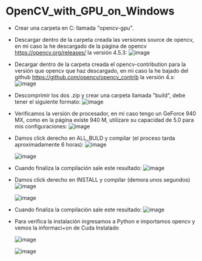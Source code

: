 # OpenCV_with_GPU_on_Windows

- Crear una carpeta en C: llamada "opencv-gpu".

- Descargar dentro de la carpeta creada las versiones source de opencv, en mi caso la he descargado de la página de opencv https://opencv.org/releases/ la versión 4.5.3:
  ![image](https://user-images.githubusercontent.com/31372472/140824898-047988e4-e6d6-4b3b-99b5-c84e4435d910.png)

- Decargar dentro de la carpeta creada el opencv-contribution para la versión que opencv que haz descargado, en mi caso la he bajado del github https://github.com/opencv/opencv_contrib la versión 4.x:
  ![image](https://user-images.githubusercontent.com/31372472/140825775-848b900f-6758-48ca-a642-dcd7d4366985.png)
  
- Descomprimir los dos .zip y crear una carpeta llamada "build", debe tener el siguiente formato:
  ![image](https://user-images.githubusercontent.com/31372472/140826316-1e91f286-9fdc-4a20-a1a6-0b0470ca07a5.png)

- Verificamos la versión de procesador, en mi caso tengo un GeForce 940 MX, como en la página existe 940 M, utilizare su capacidad de 5.0 para mis configuraciones:
  ![image](https://user-images.githubusercontent.com/31372472/140633626-37af1847-ab9e-42f1-8e47-d63b965f8302.png)
 
- Damos click derecho en ALL_BULD y compilar (el proceso tarda aproximadamente 6 horas):
  ![image](https://user-images.githubusercontent.com/31372472/140610569-54ca4014-89c5-4489-a451-325b817f95f2.png)

  ![image](https://user-images.githubusercontent.com/31372472/140610622-14cb59a9-01f0-402f-a372-185cdf8d76eb.png)

- Cuando finaliza la compilación sale este resultado:
  ![image](https://user-images.githubusercontent.com/31372472/140610516-358ccfea-1b20-4239-b456-156e88fd12e0.png)

- Damos click derecho en INSTALL y compilar (demora unos segundos)
  ![image](https://user-images.githubusercontent.com/31372472/140618123-b003bc68-ec60-46c7-85b9-fca17560903f.png)

  ![image](https://user-images.githubusercontent.com/31372472/140618146-38e5d562-8881-47cb-9ed1-5a2f3ee3c27b.png)

- Cuando finaliza la compilación sale este resultado:
  ![image](https://user-images.githubusercontent.com/31372472/140784906-21e049c6-5bfe-4ef0-b74f-d37bf93c2914.png)
  
- Para verifica la instalación ingresamos a Python e importamos opencv y vemos la informaci+on de Cuda Instalado

  ![image](https://user-images.githubusercontent.com/31372472/140645225-ab7ed305-a844-404a-840a-a9d77599aeb8.png)
  
  ![image](https://user-images.githubusercontent.com/31372472/140645261-5d8d7493-fcc7-4e69-961f-e3bf016114f7.png)
